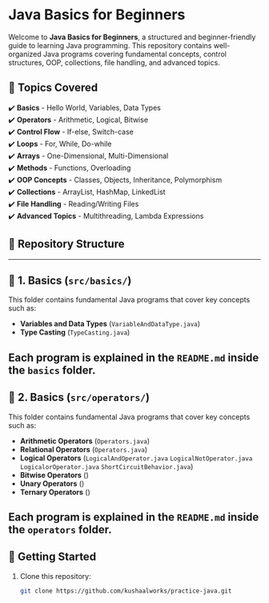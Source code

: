 # Java Basics for Beginners  

Welcome to **Java Basics for Beginners**, a structured and beginner-friendly guide to learning Java programming. This repository contains well-organized Java programs covering fundamental concepts, control structures, OOP, collections, file handling, and advanced topics.  

## 📌 Topics Covered  
✔️ **Basics** - Hello World, Variables, Data Types  
✔️ **Operators** - Arithmetic, Logical, Bitwise  
✔️ **Control Flow** - If-else, Switch-case  
✔️ **Loops** - For, While, Do-while  
✔️ **Arrays** - One-Dimensional, Multi-Dimensional  
✔️ **Methods** - Functions, Overloading  
✔️ **OOP Concepts** - Classes, Objects, Inheritance, Polymorphism  
✔️ **Collections** - ArrayList, HashMap, LinkedList  
✔️ **File Handling** - Reading/Writing Files  
✔️ **Advanced Topics** - Multithreading, Lambda Expressions  

## 📂 Repository Structure  
---
## 🔹 **1. Basics (`src/basics/`)**
This folder contains fundamental Java programs that cover key concepts such as:
- **Variables and Data Types** (`VariableAndDataType.java`)
- **Type Casting** (`TypeCasting.java`)

Each program is explained in the `README.md` inside the `basics` folder.
---

## 🔹 **2. Basics (`src/operators/`)**
This folder contains fundamental Java programs that cover key concepts such as:
- **Arithmetic Operators** (`Operators.java`)
- **Relational Operators** (`Operators.java`)
- **Logical Operators** (`LogicalAndOperator.java` `LogicalNotOperator.java` `LogicalorOperator.java` `ShortCircuitBehavior.java`)
- **Bitwise Operators** ()
- **Unary Operators** ()
- **Ternary Operators** ()

Each program is explained in the `README.md` inside the `operators` folder.
---


## 🚀 Getting Started  
1. Clone this repository:  
   ```sh
   git clone https://github.com/kushaalworks/practice-java.git